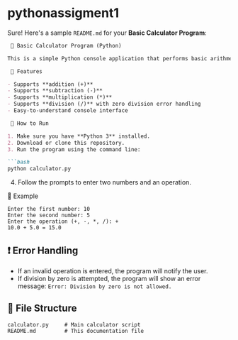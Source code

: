# pythonassigment1
Sure! Here's a sample `README.md` for your **Basic Calculator Program**:



````markdown
 🧮 Basic Calculator Program (Python)

This is a simple Python console application that performs basic arithmetic operations: addition, subtraction, multiplication, and division. It takes user input for two numbers and an operation symbol, then displays the result.

 📌 Features

- Supports **addition (+)**  
- Supports **subtraction (-)**  
- Supports **multiplication (*)**  
- Supports **division (/)** with zero division error handling  
- Easy-to-understand console interface

 🚀 How to Run

1. Make sure you have **Python 3** installed.
2. Download or clone this repository.
3. Run the program using the command line:

```bash
python calculator.py
````

4. Follow the prompts to enter two numbers and an operation.

 🧾 Example

```
Enter the first number: 10
Enter the second number: 5
Enter the operation (+, -, *, /): +
10.0 + 5.0 = 15.0
```

## ❗ Error Handling

* If an invalid operation is entered, the program will notify the user.
* If division by zero is attempted, the program will show an error message:
  `Error: Division by zero is not allowed.`

## 📁 File Structure

```
calculator.py     # Main calculator script
README.md         # This documentation file
```


